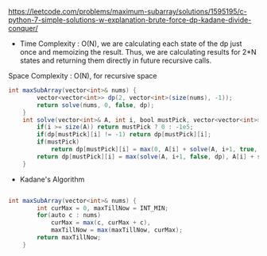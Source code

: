 https://leetcode.com/problems/maximum-subarray/solutions/1595195/c-python-7-simple-solutions-w-explanation-brute-force-dp-kadane-divide-conquer/

* Time Complexity : O(N), we are calculating each state of the dp just once and memoizing the result. Thus, we are calculating results for 2*N states and returning them directly in future recursive calls.

Space Complexity : O(N), for recursive space

```java
int maxSubArray(vector<int>& nums) {    
        vector<vector<int>> dp(2, vector<int>(size(nums), -1));
        return solve(nums, 0, false, dp);
    }
    int solve(vector<int>& A, int i, bool mustPick, vector<vector<int>>& dp) {
        if(i >= size(A)) return mustPick ? 0 : -1e5;
        if(dp[mustPick][i] != -1) return dp[mustPick][i];
        if(mustPick)
            return dp[mustPick][i] = max(0, A[i] + solve(A, i+1, true, dp));
        return dp[mustPick][i] = max(solve(A, i+1, false, dp), A[i] + solve(A, i+1, true, dp));
    }
```


*  Kadane's Algorithm

```java

int maxSubArray(vector<int>& nums) {
        int curMax = 0, maxTillNow = INT_MIN;
        for(auto c : nums)
            curMax = max(c, curMax + c),
            maxTillNow = max(maxTillNow, curMax);
        return maxTillNow;
    }
```